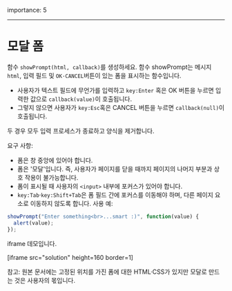 importance: 5

---

# 모달 폼

함수 `showPrompt(html, callback)`를 생성하세요. 함수 showPrompt는 메시지 `html`, 입력 필드 및 `OK·CANCEL`버튼이 있는 폼을 표시하는 함수입니다.

- 사용자가 텍스트 필드에 무언가를 입력하고 `key:Enter` 혹은 OK 버튼을 누르면 입력한 값으로 `callback(value)`이 호출됩니다.
- 그렇지 않으면 사용자가 `key:Esc`혹은 CANCEL 버튼을 누르면 `callback(null)`이 호출됩니다.

두 경우 모두 입력 프로세스가 종료하고 양식을 제거합니다.

요구 사항:

- 폼은 창 중앙에 있어야 합니다.
- 폼은 '모달'입니다. 즉, 사용자가 페이지를 닫을 때까지 페이지의 나머지 부분과 상호 작용이 불가능합니다.
- 폼이 표시될 때 사용자의 `<input>` 내부에 포커스가 있어야 합니다.
- `key:Tab`·`key:Shift+Tab`은 폼 필드 간에 포커스를 이동해야 하며, 다른 페이지 요소로 이동하지 않도록 합니다.
사용 예:

```js
showPrompt("Enter something<br>...smart :)", function(value) {
  alert(value);
});
```

iframe 데모입니다.

[iframe src="solution" height=160 border=1]

참고: 원본 문서에는 고정된 위치를 가진 폼에 대한 HTML·CSS가 있지만 모달로 만드는 것은 사용자의 몫입니다.

